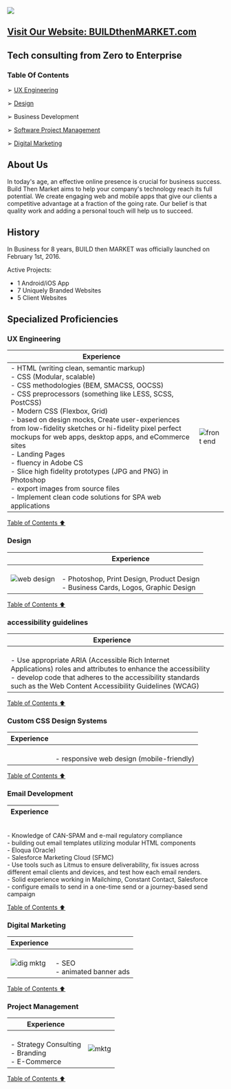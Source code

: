 <picture>
  <source srcset="https://firebasestorage.googleapis.com/v0/b/buildthenmarket-3cb50.appspot.com/o/img%2Fhome%2FLogo%20white%20-%20BUILD%20then%20MARKET%202023.png?alt=media&token=667f478c-9bc3-4dcb-8d3b-27865a5c8b62" media="(prefers-color-scheme: dark)">
  <img src="https://firebasestorage.googleapis.com/v0/b/buildthenmarket-3cb50.appspot.com/o/img%2Fhome%2FArtboard%201%400.5x.png?alt=media&token=75e45069-1327-4656-91ba-58dc9d9650e1">
</picture>

## <a href="https://buildthenmarket.com">Visit Our Website: BUILDthenMARKET.com</a>

## Tech consulting from Zero to Enterprise

### Table Of Contents

➢ [UX Engineering](#ux-engineering)

➢ [Design](#design)

➢ Business Development

➢ [Software Project Management](#project-management)

➢ [Digital Marketing](#digital-marketing)

## About Us

In today's age, an effective online presence is crucial for business success. Build Then Market aims to help your company's technology reach its full potential. We create engaging web and mobile apps that give our clients a competitive advantage at a fraction of the going rate. Our belief is that quality work and adding a personal touch will help us to succeed.

## History

In Business for 8 years, BUILD then MARKET was officially launched on February 1st, 2016.

Active Projects:

- 1 Android/iOS App
- 7 Uniquely Branded Websites
- 5 Client Websites

## Specialized Proficiencies

### UX Engineering

|Experience||
|---|---|
|- HTML (writing clean, semantic markup)<br>- CSS (Modular, scalable)<br>- CSS methodologies (BEM, SMACSS, OOCSS)<br>- CSS preprocessors (something like LESS, SCSS, PostCSS)<br>- Modern CSS (Flexbox, Grid)<br>- based on design mocks, Create user-experiences from low-fidelity sketches or hi-fidelity pixel perfect mockups for web apps, desktop apps, and eCommerce sites<br>- Landing Pages<br>- fluency in Adobe CS<br>  - Slice high fidelity prototypes (JPG and PNG) in Photoshop<br>  - export images from source files<br>- Implement clean code solutions for SPA web applications|![front end](https://firebasestorage.googleapis.com/v0/b/buildthenmarket-3cb50.appspot.com/o/img%2Fhome%2Fdevelop.jpg?alt=media&token=4c2c60ba-afc1-4e54-b593-85ff64768282)

[Table of Contents ⬆️](#table-of-contents)

### Design

| | Experience |
|---|---|
|![web design](https://firebasestorage.googleapis.com/v0/b/buildthenmarket-3cb50.appspot.com/o/img%2Fhome%2Fweb-design.png?alt=media&token=baa717cd-5540-4934-a084-a79a3b7d6596)| <br>- Photoshop, Print Design, Product Design<br>- Business Cards, Logos, Graphic Design

[Table of Contents ⬆️](#table-of-contents)

### accessibility guidelines

Experience | |
|---|---|
|<br>- Use appropriate ARIA (Accessible Rich Internet Applications) roles and attributes to enhance the accessibility<br>- develop code that adheres to the accessibility standards such as the Web Content Accessibility Guidelines (WCAG) |

[Table of Contents ⬆️](#table-of-contents)

### Custom CSS Design Systems

Experience | |
|---|---|
||<br>- responsive web design (mobile-friendly)

[Table of Contents ⬆️](#table-of-contents)

### Email Development

Experience | |
|---|---|
<br>- Knowledge of CAN-SPAM and e-mail regulatory compliance<br>- building out email templates utilizing modular HTML components<br>- Eloqua (Oracle)<br>- Salesforce Marketing Cloud (SFMC)<br>- Use tools such as Litmus to ensure deliverability, fix issues across different email clients and devices, and test how each email renders.<br>- Solid experience working in Mailchimp, Constant Contact, Salesforce<br>- configure emails to send in a one-time send or a journey-based send campaign

[Table of Contents ⬆️](#table-of-contents)

### Digital Marketing

Experience | |
|---|---|
|![dig mktg](https://firebasestorage.googleapis.com/v0/b/buildthenmarket-3cb50.appspot.com/o/img%2Fhome%2Ffunnel.jpg?alt=media&token=f820e3ae-b102-47ce-ab5e-07acaaed2671)|<br>- SEO<br>- animated banner ads

[Table of Contents ⬆️](#table-of-contents)

### Project Management

Experience | |
|---|---|
|<br>- Strategy Consulting<br>- Branding<br>- E-Commerce | ![mktg](https://firebasestorage.googleapis.com/v0/b/buildthenmarket-3cb50.appspot.com/o/img%2Fservices%2Fbizdev%2Fmktg-content.jpg?alt=media&token=2a62665b-5399-4917-bcfe-bf12c653aedf)

[Table of Contents ⬆️](#table-of-contents)
